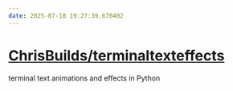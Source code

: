 ```yaml
---
date: 2025-07-18 19:27:39.670402
---
```


# [ChrisBuilds/terminaltexteffects](https://github.com/ChrisBuilds/terminaltexteffects)

terminal text animations and effects in Python